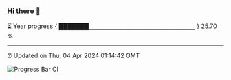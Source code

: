 ### Hi there 👋

⏳ Year progress { ███████▁▁▁▁▁▁▁▁▁▁▁▁▁▁▁▁▁▁▁▁▁▁▁ } 25.70 %

---

⏰ Updated on Thu, 04 Apr 2024 01:14:42 GMT

![Progress Bar CI](https://github.com/ZhaoGui/ZhaoGui/workflows/Progress%20Bar%20CI/badge.svg)

